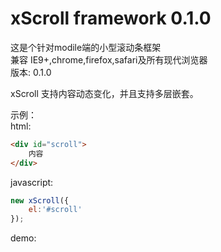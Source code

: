 xScroll framework 0.1.0
=======

这是个针对modile端的小型滚动条框架   
兼容 IE9+,chrome,firefox,safari及所有现代浏览器   
版本: 0.1.0    
   
xScroll 支持内容动态变化，并且支持多层嵌套。
   
示例：   
html:    
```html
<div id="scroll">
	内容
</div>
```
javascript:
```javascript
new xScroll({
	el:'#scroll'
});
```
demo:
